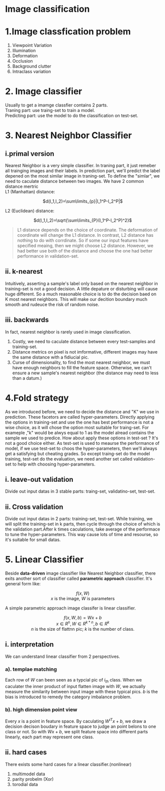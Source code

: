 Image classification
=========

# 1.Image classfication problem
1.  Viewpoint Variation
2.  Illumination
3.  Deformation
4.  Occlusion
5.  Background clutter
6.  Intraclass variation
# 2. Image classifier
Usually to get a  imamge classfier contains 2 parts.<br>
Traning part: use traing-set to train a model.<br>
Predicting part: use the model to do the classification on test-set.
# 3. Nearest Neighbor Classifier
## i.primal version
Nearest Neighbor is a very simple classifier. In traning part, it just remeber all trainging images and their labels. In prediction part, we'll predict the label depened on the most similar image in traning-set. To define the "simlar", we need to caculate distance between two images. We have 2 common distance mertric<br>
L1 (Manhattan) distance:
<center>

$d(I_1,I_2)=\sum\limits_{p}|I_1^P-I_2^P|$
</center>

L2 (Euclidean) distance:
<center>

$d(I_1,I_2)=\sqrt{\sum\limits_{P}(I_1^P-I_2^P)^2}$
</center>

> L1 distance depends on the choice of coordinate. The deformation of coordinate will change the L1 distance. In contrast, L2 distance has nothing to do with corrdinate. So if some our input features have specified meaing, then we might choose L2 distance. However, we had better use both of the distance and choose the one had better performance in validation-set.
## ii. k-nearest
Intuitively,  asserting a sample's label only based on the nearest neighbor in training-set is not a good decision. A little depature or disturbing will cause huge different. So a much reasonable choice is to do the decision baed on K most nearest neighbors. This will make our decition boundary much smooth and rudeuce the risk of random noise.

## iii. backwards
In fact, nearest neighbor is rarely used in image classification.<br>
1. Costly, we need to caculate distance between every test-samples and training-set.
2. Distance metrics on pixel is not imformative, different images may have the same distance with a fidiucial pic.
3. Curse of dimensionality, to find the most nearest neighbor, we must have enough neighbors to fill the feature space. Otherwise, we can't ensure a new sample's nearest neighbor (the distance may need to less than a datum.)
# 4.Fold strategy
As we introduced before, we need to decide the distance and "K" we use in prediction. These facetors are called hyper-parameters.
Directly applying the options in training-set and use the one has best performance is not a wise choice, as it will chose the option most suitable for traing-set. For exameple ,"k" would be alwys equal to 1 as the model alread contains the sample we used to predice. How about apply these options in test-set ? It's not a good choice either. As test-set is used to meaurse the performance of model, if we use test-set to choos the hyper-parameters, then we'll always get a satisfying but cheating grades.
So except traing-set do the model training, test-set do the evaluation, we need another set called validation-set to help with choosing hyper-parameters.
## i. leave-out validation
Divide out input datas in 3 stable parts: traing-set, validatino-set, test-set.
## ii. Cross validation
Divide out input datas in 2 parts: training-set, test-set. While training, we will split the training-set in k parts, then cycle through the choice of which is the validation part.After k times caculations, take average of the performace to tune the hyper-parameters. This way cause lots of time and resourse, so it's suitable for small datas.

# 5. Linear Classifier
Beside **data-driven** image classifier like Nearest Neighbor classifier, there exits another sort of classifier called **parametric approach** classifier. It's general form like:
<center>

$f(x,W)$<br>
$x$ is the image, $W$ is parameters
</center>
A simple parametric approach image classifer is linear classifier.
<center>

$f(x,W,b)=Wx+b$ <br>
$x\in R^n,W\in R^{k*n},b\in R^k$<br>
$n$ is the size of flattnn pic; $k$ is the number of class.
</center>

## i. interpretation
We can understand linear classifier from 2 perspectives. 

### a). templae matching 
Each row of $W$ can been seen as a typcial pic of $i_{th}$ class. When we caculater the inner product of input flatten image with $W$, we actually measure the similarity between input image with these typical pics. $b$ is the bias is introduced to remedy the category imbalance problem.
### b). high dimension point view
Every $x$ is a point in feature space. By caculating $W^{iT}x+b$, we draw a decision decison boudary in feature space to judge an point belons to one class or not. So with $Wx+b$, we split feature space into different parts linearly, each part may represent one class.
## ii. hard cases 
There exists some hard cases for a linear classifier.(nonlinear)
1. multimodel data
2. parity probelm (Xor)
3. torodial data 
